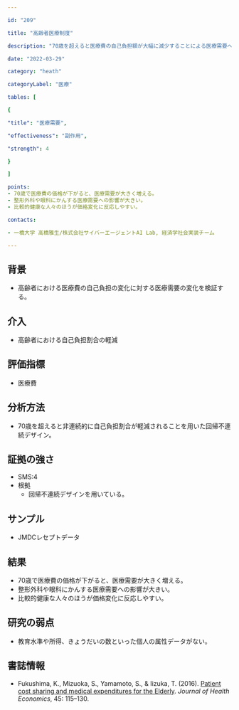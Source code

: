 ```yaml
---

id: "209"

title: "高齢者医療制度"

description: "70歳を超えると医療費の自己負担額が大幅に減少することによる医療需要への影響"

date: "2022-03-29"

category: "heath"

categoryLabel: "医療"

tables: [

{

"title": "医療需要",

"effectiveness": "副作用",

"strength": 4

}

]

points:
- 70歳で医療費の価格が下がると、医療需要が大きく増える。
- 整形外科や眼科にかんする医療需要への影響が大きい。
- 比較的健康な人々のほうが価格変化に反応しやすい。

contacts:

- 一橋大学 高橋雅生/株式会社サイバーエージェントAI Lab, 経済学社会実装チーム

---
```


## 背景
- 高齢者における医療費の自己負担の変化に対する医療需要の変化を検証する。

## 介入
- 高齢者における自己負担割合の軽減

## 評価指標
- 医療費

## 分析方法
- 70歳を超えると非連続的に自己負担割合が軽減されることを用いた回帰不連続デザイン。

## 証拠の強さ

- SMS:4
- 根拠
    - 回帰不連続デザインを用いている。

## サンプル
- JMDCレセプトデータ

## 結果
- 70歳で医療費の価格が下がると、医療需要が大きく増える。
- 整形外科や眼科にかんする医療需要への影響が大きい。
- 比較的健康な人々のほうが価格変化に反応しやすい。

## 研究の弱点
- 教育水準や所得、きょうだいの数といった個人の属性データがない。

## 書誌情報
- Fukushima, K., Mizuoka, S., Yamamoto, S., & Iizuka, T. (2016). [Patient cost sharing and medical expenditures for the Elderly](https://www.sciencedirect.com/science/article/pii/S0167629615001174?via%3Dihub). *Journal of Health Economics*, 45: 115–130.

